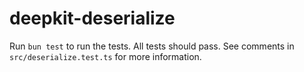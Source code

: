 # deepkit-deserialize

Run `bun test` to run the tests. All tests should pass.
See comments in `src/deserialize.test.ts` for more information.
